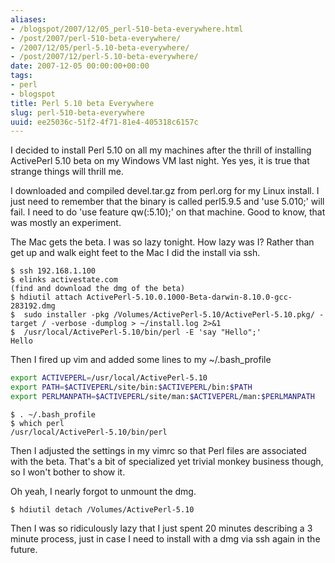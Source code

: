 ```yaml
---
aliases:
- /blogspot/2007/12/05_perl-510-beta-everywhere.html
- /post/2007/perl-510-beta-everywhere/
- /2007/12/05/perl-5.10-beta-everywhere/
- /post/2007/12/perl-5.10-beta-everywhere/
date: 2007-12-05 00:00:00+00:00
tags:
- perl
- blogspot
title: Perl 5.10 beta Everywhere
slug: perl-510-beta-everywhere
uuid: ee25036c-51f2-4f71-81e4-405318c6157c
---
```

I decided to install Perl 5.10 on all my machines after the thrill of installing ActivePerl 5.10 beta on my Windows VM last night. Yes yes, it is true that strange things will thrill me.
<!-- TEASER_END -->

I downloaded and compiled devel.tar.gz from perl.org for my Linux install. I just need to remember that the binary is called perl5.9.5 and 'use 5.010;' will fail. I need to do 'use feature qw(:5.10);' on that machine. Good to know, that was mostly an experiment.

The Mac gets the beta. I was so lazy tonight. How lazy was I? Rather than get up and walk eight feet to the Mac I did the install via ssh.

    $ ssh 192.168.1.100
    $ elinks activestate.com
    (find and download the dmg of the beta)
    $ hdiutil attach ActivePerl-5.10.0.1000-Beta-darwin-8.10.0-gcc-283192.dmg
    $  sudo installer -pkg /Volumes/ActivePerl-5.10/ActivePerl-5.10.pkg/ -target / -verbose -dumplog > ~/install.log 2>&1
    $  /usr/local/ActivePerl-5.10/bin/perl -E 'say "Hello";'
    Hello

Then I fired up vim and added some lines to my ~/.bash_profile

``` bash
export ACTIVEPERL=/usr/local/ActivePerl-5.10
export PATH=$ACTIVEPERL/site/bin:$ACTIVEPERL/bin:$PATH
export PERLMANPATH=$ACTIVEPERL/site/man:$ACTIVEPERL/man:$PERLMANPATH
```

    $ . ~/.bash_profile
    $ which perl
    /usr/local/ActivePerl-5.10/bin/perl

Then I adjusted the settings in my vimrc so that Perl files are associated with the beta. That's a bit of specialized yet trivial monkey business though, so I won't bother to show it.

Oh yeah, I nearly forgot to unmount the dmg.

    $ hdiutil detach /Volumes/ActivePerl-5.10

Then I was so ridiculously lazy that I just spent 20 minutes describing a 3 minute process, just in case I need to install with a dmg via ssh again in the future.